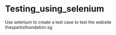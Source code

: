 # Testing_using_selenium
Use selenium to create a test case to test the website thesparksfoundation.sg 
